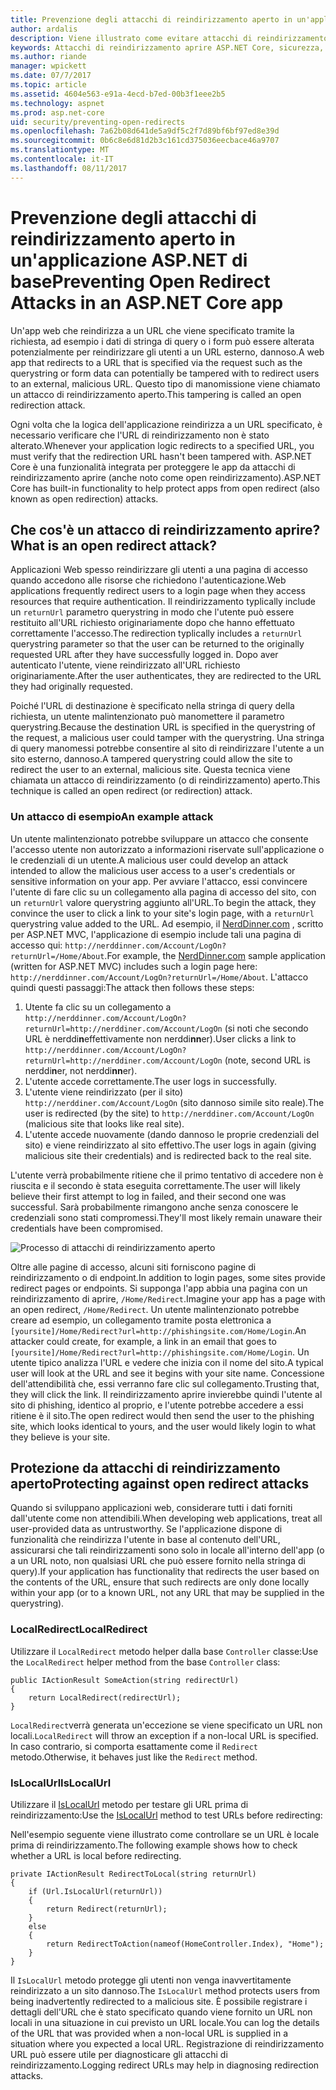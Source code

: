 ```yaml
---
title: Prevenzione degli attacchi di reindirizzamento aperto in un'applicazione ASP.NET Core | Documenti Microsoft
author: ardalis
description: Viene illustrato come evitare attacchi di reindirizzamento aprire un'applicazione ASP.NET di base
keywords: Attacchi di reindirizzamento aprire ASP.NET Core, sicurezza,
ms.author: riande
manager: wpickett
ms.date: 07/7/2017
ms.topic: article
ms.assetid: 4604e563-e91a-4ecd-b7ed-00b3f1eee2b5
ms.technology: aspnet
ms.prod: asp.net-core
uid: security/preventing-open-redirects
ms.openlocfilehash: 7a62b08d641de5a9df5c2f7d89bf6bf97ed8e39d
ms.sourcegitcommit: 0b6c8e6d81d2b3c161cd375036eecbace46a9707
ms.translationtype: MT
ms.contentlocale: it-IT
ms.lasthandoff: 08/11/2017
---
```

# <a name="preventing-open-redirect-attacks-in-an-aspnet-core-app"></a><span data-ttu-id="e6c16-104">Prevenzione degli attacchi di reindirizzamento aperto in un'applicazione ASP.NET di base</span><span class="sxs-lookup"><span data-stu-id="e6c16-104">Preventing Open Redirect Attacks in an ASP.NET Core app</span></span>

<span data-ttu-id="e6c16-105">Un'app web che reindirizza a un URL che viene specificato tramite la richiesta, ad esempio i dati di stringa di query o i form può essere alterata potenzialmente per reindirizzare gli utenti a un URL esterno, dannoso.</span><span class="sxs-lookup"><span data-stu-id="e6c16-105">A web app that redirects to a URL that is specified via the request such as the querystring or form data can potentially be tampered with to redirect users to an external, malicious URL.</span></span> <span data-ttu-id="e6c16-106">Questo tipo di manomissione viene chiamato un attacco di reindirizzamento aperto.</span><span class="sxs-lookup"><span data-stu-id="e6c16-106">This tampering is called an open redirection attack.</span></span>

<span data-ttu-id="e6c16-107">Ogni volta che la logica dell'applicazione reindirizza a un URL specificato, è necessario verificare che l'URL di reindirizzamento non è stato alterato.</span><span class="sxs-lookup"><span data-stu-id="e6c16-107">Whenever your application logic redirects to a specified URL, you must verify that the redirection URL hasn't been tampered with.</span></span> <span data-ttu-id="e6c16-108">ASP.NET Core è una funzionalità integrata per proteggere le app da attacchi di reindirizzamento aprire (anche noto come open reindirizzamento).</span><span class="sxs-lookup"><span data-stu-id="e6c16-108">ASP.NET Core has built-in functionality to help protect apps from open redirect (also known as open redirection) attacks.</span></span>

## <a name="what-is-an-open-redirect-attack"></a><span data-ttu-id="e6c16-109">Che cos'è un attacco di reindirizzamento aprire?</span><span class="sxs-lookup"><span data-stu-id="e6c16-109">What is an open redirect attack?</span></span>

<span data-ttu-id="e6c16-110">Applicazioni Web spesso reindirizzare gli utenti a una pagina di accesso quando accedono alle risorse che richiedono l'autenticazione.</span><span class="sxs-lookup"><span data-stu-id="e6c16-110">Web applications frequently redirect users to a login page when they access resources that require authentication.</span></span> <span data-ttu-id="e6c16-111">Il reindirizzamento typlically include un `returnUrl` parametro querystring in modo che l'utente può essere restituito all'URL richiesto originariamente dopo che hanno effettuato correttamente l'accesso.</span><span class="sxs-lookup"><span data-stu-id="e6c16-111">The redirection typlically includes a `returnUrl` querystring parameter so that the user can be returned to the originally requested URL after they have successfully logged in.</span></span> <span data-ttu-id="e6c16-112">Dopo aver autenticato l'utente, viene reindirizzato all'URL richiesto originariamente.</span><span class="sxs-lookup"><span data-stu-id="e6c16-112">After the user authenticates, they are redirected to the URL they had originally requested.</span></span>

<span data-ttu-id="e6c16-113">Poiché l'URL di destinazione è specificato nella stringa di query della richiesta, un utente malintenzionato può manomettere il parametro querystring.</span><span class="sxs-lookup"><span data-stu-id="e6c16-113">Because the destination URL is specified in the querystring of the request, a malicious user could tamper with the querystring.</span></span> <span data-ttu-id="e6c16-114">Una stringa di query manomessi potrebbe consentire al sito di reindirizzare l'utente a un sito esterno, dannoso.</span><span class="sxs-lookup"><span data-stu-id="e6c16-114">A tampered querystring could allow the site to redirect the user to an external, malicious site.</span></span> <span data-ttu-id="e6c16-115">Questa tecnica viene chiamata un attacco di reindirizzamento (o di reindirizzamento) aperto.</span><span class="sxs-lookup"><span data-stu-id="e6c16-115">This technique is called an open redirect (or redirection) attack.</span></span>

### <a name="an-example-attack"></a><span data-ttu-id="e6c16-116">Un attacco di esempio</span><span class="sxs-lookup"><span data-stu-id="e6c16-116">An example attack</span></span>

<span data-ttu-id="e6c16-117">Un utente malintenzionato potrebbe sviluppare un attacco che consente l'accesso utente non autorizzato a informazioni riservate sull'applicazione o le credenziali di un utente.</span><span class="sxs-lookup"><span data-stu-id="e6c16-117">A malicious user could develop an attack intended to allow the malicious user access to a user's credentials or sensitive information on your app.</span></span> <span data-ttu-id="e6c16-118">Per avviare l'attacco, essi convincere l'utente di fare clic su un collegamento alla pagina di accesso del sito, con un `returnUrl` valore querystring aggiunto all'URL.</span><span class="sxs-lookup"><span data-stu-id="e6c16-118">To begin the attack, they convince the user to click a link to your site's login page, with a `returnUrl` querystring value added to the URL.</span></span> <span data-ttu-id="e6c16-119">Ad esempio, il [NerdDinner.com](http://nerddinner.com) , scritto per ASP.NET MVC, l'applicazione di esempio include tali una pagina di accesso qui: ``http://nerddinner.com/Account/LogOn?returnUrl=/Home/About``.</span><span class="sxs-lookup"><span data-stu-id="e6c16-119">For example, the [NerdDinner.com](http://nerddinner.com) sample application (written for ASP.NET MVC) includes such a login page here: ``http://nerddinner.com/Account/LogOn?returnUrl=/Home/About``.</span></span> <span data-ttu-id="e6c16-120">L'attacco quindi questi passaggi:</span><span class="sxs-lookup"><span data-stu-id="e6c16-120">The attack then follows these steps:</span></span>

1. <span data-ttu-id="e6c16-121">Utente fa clic su un collegamento a ``http://nerddinner.com/Account/LogOn?returnUrl=http://nerddiner.com/Account/LogOn`` (si noti che secondo URL è nerddi**n**effettivamente non nerddi**nn**er).</span><span class="sxs-lookup"><span data-stu-id="e6c16-121">User clicks a link to ``http://nerddinner.com/Account/LogOn?returnUrl=http://nerddiner.com/Account/LogOn`` (note, second URL is nerddi**n**er, not nerddi**nn**er).</span></span>
2. <span data-ttu-id="e6c16-122">L'utente accede correttamente.</span><span class="sxs-lookup"><span data-stu-id="e6c16-122">The user logs in successfully.</span></span>
3. <span data-ttu-id="e6c16-123">L'utente viene reindirizzato (per il sito) ``http://nerddiner.com/Account/LogOn`` (sito dannoso simile sito reale).</span><span class="sxs-lookup"><span data-stu-id="e6c16-123">The user is redirected (by the site) to ``http://nerddiner.com/Account/LogOn`` (malicious site that looks like real site).</span></span>
4. <span data-ttu-id="e6c16-124">L'utente accede nuovamente (dando dannoso le proprie credenziali del sito) e viene reindirizzato al sito effettivo.</span><span class="sxs-lookup"><span data-stu-id="e6c16-124">The user logs in again (giving malicious site their credentials) and is redirected back to the real site.</span></span>

<span data-ttu-id="e6c16-125">L'utente verrà probabilmente ritiene che il primo tentativo di accedere non è riuscita e il secondo è stata eseguita correttamente.</span><span class="sxs-lookup"><span data-stu-id="e6c16-125">The user will likely believe their first attempt to log in failed, and their second one was successful.</span></span> <span data-ttu-id="e6c16-126">Sarà probabilmente rimangono anche senza conoscere le credenziali sono stati compromessi.</span><span class="sxs-lookup"><span data-stu-id="e6c16-126">They'll most likely remain unaware their credentials have been compromised.</span></span>

![Processo di attacchi di reindirizzamento aperto](preventing-open-redirects/_static/open-redirection-attack-process.png)

<span data-ttu-id="e6c16-128">Oltre alle pagine di accesso, alcuni siti forniscono pagine di reindirizzamento o di endpoint.</span><span class="sxs-lookup"><span data-stu-id="e6c16-128">In addition to login pages, some sites provide redirect pages or endpoints.</span></span> <span data-ttu-id="e6c16-129">Si supponga l'app abbia una pagina con un reindirizzamento di aprire, ``/Home/Redirect``.</span><span class="sxs-lookup"><span data-stu-id="e6c16-129">Imagine your app has a page with an open redirect, ``/Home/Redirect``.</span></span> <span data-ttu-id="e6c16-130">Un utente malintenzionato potrebbe creare ad esempio, un collegamento tramite posta elettronica a ``[yoursite]/Home/Redirect?url=http://phishingsite.com/Home/Login``.</span><span class="sxs-lookup"><span data-stu-id="e6c16-130">An attacker could create, for example, a link in an email that goes to ``[yoursite]/Home/Redirect?url=http://phishingsite.com/Home/Login``.</span></span> <span data-ttu-id="e6c16-131">Un utente tipico analizza l'URL e vedere che inizia con il nome del sito.</span><span class="sxs-lookup"><span data-stu-id="e6c16-131">A typical user will look at the URL and see it begins with your site name.</span></span> <span data-ttu-id="e6c16-132">Concessione dell'attendibilità che, essi verranno fare clic sul collegamento.</span><span class="sxs-lookup"><span data-stu-id="e6c16-132">Trusting that, they will click the link.</span></span> <span data-ttu-id="e6c16-133">Il reindirizzamento aprire invierebbe quindi l'utente al sito di phishing, identico al proprio, e l'utente potrebbe accedere a essi ritiene è il sito.</span><span class="sxs-lookup"><span data-stu-id="e6c16-133">The open redirect would then send the user to the phishing site, which looks identical to yours, and the user would likely login to what they believe is your site.</span></span>

## <a name="protecting-against-open-redirect-attacks"></a><span data-ttu-id="e6c16-134">Protezione da attacchi di reindirizzamento aperto</span><span class="sxs-lookup"><span data-stu-id="e6c16-134">Protecting against open redirect attacks</span></span>

<span data-ttu-id="e6c16-135">Quando si sviluppano applicazioni web, considerare tutti i dati forniti dall'utente come non attendibili.</span><span class="sxs-lookup"><span data-stu-id="e6c16-135">When developing web applications, treat all user-provided data as untrustworthy.</span></span> <span data-ttu-id="e6c16-136">Se l'applicazione dispone di funzionalità che reindirizza l'utente in base al contenuto dell'URL, assicurarsi che tali reindirizzamenti sono solo in locale all'interno dell'app (o a un URL noto, non qualsiasi URL che può essere fornito nella stringa di query).</span><span class="sxs-lookup"><span data-stu-id="e6c16-136">If your application has functionality that redirects the user based on the contents of the URL,  ensure that such redirects are only done locally within your app (or to a known URL, not any URL that may be supplied in the querystring).</span></span>

### <a name="localredirect"></a><span data-ttu-id="e6c16-137">LocalRedirect</span><span class="sxs-lookup"><span data-stu-id="e6c16-137">LocalRedirect</span></span>

<span data-ttu-id="e6c16-138">Utilizzare il ``LocalRedirect`` metodo helper dalla base `Controller` classe:</span><span class="sxs-lookup"><span data-stu-id="e6c16-138">Use the ``LocalRedirect`` helper method from the base `Controller` class:</span></span>

```
public IActionResult SomeAction(string redirectUrl)
{
    return LocalRedirect(redirectUrl);
}
```

<span data-ttu-id="e6c16-139">``LocalRedirect``verrà generata un'eccezione se viene specificato un URL non locali.</span><span class="sxs-lookup"><span data-stu-id="e6c16-139">``LocalRedirect`` will throw an exception if a non-local URL is specified.</span></span> <span data-ttu-id="e6c16-140">In caso contrario, si comporta esattamente come il ``Redirect`` metodo.</span><span class="sxs-lookup"><span data-stu-id="e6c16-140">Otherwise, it behaves just like the ``Redirect`` method.</span></span>

### <a name="islocalurl"></a><span data-ttu-id="e6c16-141">IsLocalUrl</span><span class="sxs-lookup"><span data-stu-id="e6c16-141">IsLocalUrl</span></span>

<span data-ttu-id="e6c16-142">Utilizzare il [IsLocalUrl](https://docs.microsoft.com/aspnet/core/api/microsoft.aspnetcore.mvc.iurlhelper#Microsoft_AspNetCore_Mvc_IUrlHelper_IsLocalUrl_System_String_) metodo per testare gli URL prima di reindirizzamento:</span><span class="sxs-lookup"><span data-stu-id="e6c16-142">Use the [IsLocalUrl](https://docs.microsoft.com/aspnet/core/api/microsoft.aspnetcore.mvc.iurlhelper#Microsoft_AspNetCore_Mvc_IUrlHelper_IsLocalUrl_System_String_) method to test URLs before redirecting:</span></span>

<span data-ttu-id="e6c16-143">Nell'esempio seguente viene illustrato come controllare se un URL è locale prima di reindirizzamento.</span><span class="sxs-lookup"><span data-stu-id="e6c16-143">The following example shows how to check whether a URL is local before redirecting.</span></span>

```
private IActionResult RedirectToLocal(string returnUrl)
{
    if (Url.IsLocalUrl(returnUrl))
    {
        return Redirect(returnUrl);
    }
    else
    {
        return RedirectToAction(nameof(HomeController.Index), "Home");
    }
}
```

<span data-ttu-id="e6c16-144">Il `IsLocalUrl` metodo protegge gli utenti non venga inavvertitamente reindirizzato a un sito dannoso.</span><span class="sxs-lookup"><span data-stu-id="e6c16-144">The `IsLocalUrl` method protects users from being inadvertently redirected to a malicious site.</span></span> <span data-ttu-id="e6c16-145">È possibile registrare i dettagli dell'URL che è stato specificato quando viene fornito un URL non locali in una situazione in cui previsto un URL locale.</span><span class="sxs-lookup"><span data-stu-id="e6c16-145">You can log the details of the URL that was provided when a non-local URL is supplied in a situation where you expected a local URL.</span></span> <span data-ttu-id="e6c16-146">Registrazione di reindirizzamento URL può essere utile per diagnosticare gli attacchi di reindirizzamento.</span><span class="sxs-lookup"><span data-stu-id="e6c16-146">Logging redirect URLs may help in diagnosing redirection attacks.</span></span>

